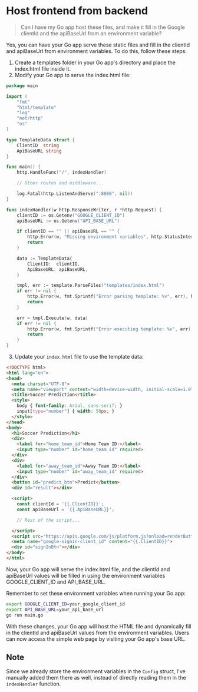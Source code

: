 # Host frontend from backend

> Can I have my Go app host these files, and make it fill in the Google clientId and the apiBaseUrl from an environment variable?

Yes, you can have your Go app serve these static files and fill in the clientId and apiBaseUrl from environment variables. To do this, follow these steps:

1. Create a templates folder in your Go app's directory and place the index.html file inside it.
2. Modify your Go app to serve the index.html file:

```go
package main

import (
	"fmt"
	"html/template"
	"log"
	"net/http"
	"os"
)

type TemplateData struct {
	ClientID  string
	ApiBaseURL string
}

func main() {
	http.HandleFunc("/", indexHandler)

	// Other routes and middleware...

	log.Fatal(http.ListenAndServe(":8080", nil))
}

func indexHandler(w http.ResponseWriter, r *http.Request) {
	clientID := os.Getenv("GOOGLE_CLIENT_ID")
	apiBaseURL := os.Getenv("API_BASE_URL")

	if clientID == "" || apiBaseURL == "" {
		http.Error(w, "Missing environment variables", http.StatusInternalServerError)
		return
	}

	data := TemplateData{
		ClientID:  clientID,
		ApiBaseURL: apiBaseURL,
	}

	tmpl, err := template.ParseFiles("templates/index.html")
	if err != nil {
		http.Error(w, fmt.Sprintf("Error parsing template: %v", err), http.StatusInternalServerError)
		return
	}

	err = tmpl.Execute(w, data)
	if err != nil {
		http.Error(w, fmt.Sprintf("Error executing template: %v", err), http.StatusInternalServerError)
		return
	}
}
```

3. Update your `index.html` file to use the template data:

```html
<!DOCTYPE html>
<html lang="en">
<head>
  <meta charset="UTF-8">
  <meta name="viewport" content="width=device-width, initial-scale=1.0">
  <title>Soccer Prediction</title>
  <style>
    body { font-family: Arial, sans-serif; }
    input[type="number"] { width: 50px; }
  </style>
</head>
<body>
  <h1>Soccer Prediction</h1>
  <div>
    <label for="home_team_id">Home Team ID:</label>
    <input type="number" id="home_team_id" required>
  </div>
  <div>
    <label for="away_team_id">Away Team ID:</label>
    <input type="number" id="away_team_id" required>
  </div>
  <button id="predict_btn">Predict</button>
  <div id="result"></div>

  <script>
    const clientId = '{{.ClientID}}';
    const apiBaseUrl = '{{.ApiBaseURL}}';

    // Rest of the script...

  </script>
  <script src="https://apis.google.com/js/platform.js?onload=renderButton" async defer></script>
  <meta name="google-signin-client_id" content="{{.ClientID}}">
  <div id="signInBtn"></div>
</body>
</html>
```

Now, your Go app will serve the index.html file, and the clientId and apiBaseUrl values will be filled in using the environment variables GOOGLE_CLIENT_ID and API_BASE_URL.

Remember to set these environment variables when running your Go app:

```sh
export GOOGLE_CLIENT_ID=your_google_client_id
export API_BASE_URL=your_api_base_url
go run main.go
```

With these changes, your Go app will host the HTML file and dynamically fill in the clientId and apiBaseUrl values from the environment variables. Users can now access the simple web page by visiting your Go app's base URL.

## Note

Since we already store the environment variables in the `Config` struct, I've manually added them there as well, instead of directly reading them in the `indexHandler` function.
